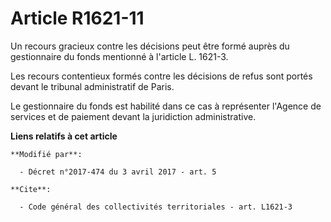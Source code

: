# Article R1621-11

Un recours gracieux contre les décisions peut être formé auprès du gestionnaire du fonds mentionné à l'article L. 1621-3. 

Les recours contentieux formés contre les décisions de refus sont portés devant le tribunal administratif de Paris. 

Le gestionnaire du fonds est habilité dans ce cas à représenter l'Agence de services et de paiement devant la juridiction
administrative.

**Liens relatifs à cet article**

	**Modifié par**:

	  - Décret n°2017-474 du 3 avril 2017 - art. 5

	**Cite**:

	  - Code général des collectivités territoriales - art. L1621-3
